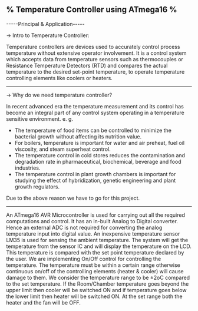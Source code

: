 % Temperature Controller using ATmega16 %
--------------------------------------------------------------------------------
-----Principal & Application-----

-> Intro to Temperature Controller:

Temperature controllers are devices used to accurately control process temperature without extensive operator involvement. It is a control system which accepts data from temperature sensors such as thermocouples or Resistance Temperature Detectors (RTD) and compares the actual temperature to the desired set-point temperature, to operate temperature controlling elements like coolers or heaters.

--------------------------------------------------------------------------------

-> Why do we need temperature controller?

In recent advanced era the temperature measurement and its control has become an integral part of any control system operating in a temperature sensitive environment. e. g.
- The temperature of food items can be controlled to minimize the bacterial growth without affecting its nutrition value.
- For boilers, temperature is important for water and air preheat, fuel oil viscosity, and steam superheat control.
- The temperature control in cold stores reduces the contamination and degradation rate in pharmaceutical, biochemical, beverage and food industries.
- The temperature control in plant growth chambers is important for studying the effect of hybridization, genetic engineering and plant growth regulators.

Due to the above reason we have to go for this project.

--------------------------------------------------------------------------------

An ATmega16 AVR Microcontroller is used for carrying out all the required computations and control. It has an in-built Analog to Digital converter. Hence an external ADC is not required for converting the analog temperature input into digital value. An inexpensive temperature sensor LM35 is used for sensing the ambient temperature. The system will get the temperature from the sensor IC and will display the temperature on the LCD. This temperature is compared with the set point temperature declared by the user. We are implementing On/Off control for controlling the temperature. The temperature must be within a certain range otherwise continuous on/off of the controlling elements (heater & cooler) will cause damage to them. We consider the temperature range to be ±2oC compared to the set temperature. If the Room/Chamber temperature goes beyond the upper limit then cooler will be switched ON and if temperature goes below the lower limit then heater will be switched ON. At the set range both the heater and the fan will be OFF.

